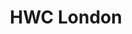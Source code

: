 ---
title: HWC London
tags: meetup
start: 2018-11-28T19:00:00+00:00
end: 2018-11-28T20:30:00+00:00
venue: thehub-coventgarden
tito:
photo: 2018-11-28.jpg
requirements: "<p>Join us anytime from 18:30 onwards at Proven Dough cafe below Hub by Premier Inn hotel in Covent Garden. The main event starts at 19:00. No need to check-in at the venue just look out for <a href='https://calumryan.com'>Calum Ryan</a>, the organiser, usually sitting towards the back of the cafe with HWC printouts on the table.</p><p>There are a few different ways you can register for Homebrew Website Club London:</p>"
description: "Demos of personal websites and the opportunity to create, update or experiment on your personal website"
attendees:
- https://calumryan.com/
- https://doubleloop.net/
---